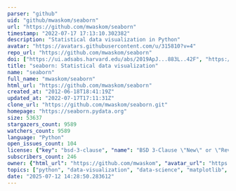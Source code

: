 ```yaml
---
parser: "github"
uid: "github/mwaskom/seaborn"
url: "https://github.com/mwaskom/seaborn"
timestamp: "2022-07-17 17:13:10.302382"
description: "Statistical data visualization in Python"
avatar: "https://avatars.githubusercontent.com/u/315810?v=4"
repo_url: "https://github.com/mwaskom/seaborn"
doi: ["https://ui.adsabs.harvard.edu/abs/2019ApJ...883L..42F", "https://ui.adsabs.harvard.edu/abs/2020ascl.soft12015W/abstract"]
title: "seaborn: Statistical data visualization"
name: "seaborn"
full_name: "mwaskom/seaborn"
html_url: "https://github.com/mwaskom/seaborn"
created_at: "2012-06-18T18:41:19Z"
updated_at: "2022-07-17T17:11:31Z"
clone_url: "https://github.com/mwaskom/seaborn.git"
homepage: "https://seaborn.pydata.org"
size: 53637
stargazers_count: 9589
watchers_count: 9589
language: "Python"
open_issues_count: 104
license: {"key": "bsd-3-clause", "name": "BSD 3-Clause \"New\" or \"Revised\" License", "spdx_id": "BSD-3-Clause", "url": "https://api.github.com/licenses/bsd-3-clause", "node_id": "MDc6TGljZW5zZTU="}
subscribers_count: 246
owner: {"html_url": "https://github.com/mwaskom", "avatar_url": "https://avatars.githubusercontent.com/u/315810?v=4", "login": "mwaskom", "type": "User"}
topics: ["python", "data-visualization", "data-science", "matplotlib", "pandas"]
date: "2025-07-12 14:28:50.283612"
---
```


